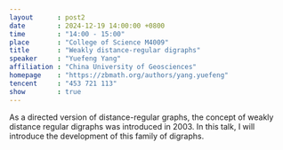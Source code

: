 ```yaml
---
layout      : post2
date        : 2024-12-19 14:00:00 +0800
time        : "14:00 - 15:00"
place       : "College of Science M4009"
title       : "Weakly distance-regular digraphs"
speaker     : "Yuefeng Yang"
affiliation : "China University of Geosciences"
homepage    : "https://zbmath.org/authors/yang.yuefeng"
tencent     : "453 721 113"
show        : true
---
```


As a directed version of distance-regular graphs, the concept of weakly distance regular digraphs was introduced in 2003. In this talk, I will introduce the development of this family of digraphs.

